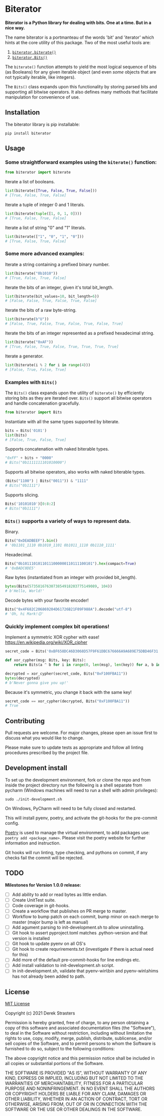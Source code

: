 # Biterator

__Biterator is a Python library for dealing with bits. One at a time. But in a nice way.__

The name biterator is a portmanteau of the words 'bit' and 'iterator' which hints at the core utility of this package.
Two of the most useful tools are:

1. [`biterator.biterate()`](biterator/_biterators.py)
2. [`biterator.Bits()`](biterator/_bits.py)

The `biterate()` function attempts to yield the most logical sequence of bits (as Booleans) for any given iterable
object (and even *some* objects that are not typically iterable, like integers).

The `Bits()` class expands upon this functionality by storing parsed bits and supporting all bitwise operators. It also
defines many methods that facilitate manipulation for convenience of use.

## Installation

The biterator library is pip installable:

```shell
pip install biterator
```

## Usage

### Some straightforward examples using the `biterate()` function:

```python
from biterator import biterate
```

Iterate a list of booleans.

```python
list(biterate([True, False, True, False]))
# [True, False, True, False]
```

Iterate a tuple of integer 0 and 1 literals.

```python
list(biterate(tuple([1, 0, 1, 0])))
# [True, False, True, False]
```

Iterate a list of string "0" and "1" literals.

```python
list(biterate(["1", "0", "1", "0"]))
# [True, False, True, False]
```

### Some more advanced examples:

Iterate a string containing a prefixed binary number.

```python
list(biterate("0b1010"))
# [True, False, True, False]
```

Iterate the bits of an integer, given it's total bit_length.

```python
list(biterate(bit_values=10, bit_length=6))
# [False, False, True, False, True, False]
```

Iterate the bits of a raw byte-string.

```python
list(biterate(b"U"))
# [False, True, False, True, False, True, False, True]
```

Iterate the bits of an integer represented as a prefixed hexadecimal string.

```python
list(biterate("0xAF"))
# [True, False, True, False, True, True, True, True]
```

Iterate a generator.

```python
list(biterate(i % 2 for i in range(4)))
# [False, True, False, True]
```

### Examples with `Bits()`

The `Bits()` class expands upon the utility of `biterate()` by efficiently storing bits as they are iterated over.
`Bits()` support all bitwise operators and handle concatenation gracefully.

```python
from biterator import Bits
```

Instantiate with all the same types supported by biterate.

```python
bits = Bits('0101')
list(bits)
# [False, True, False, True]
```

Supports concatenation with naked biterable types.

```python
"0xFF" + bits + "0000"
# Bits("0b1111111101010000")
```

Supports all bitwise operators, also works with naked biterable types.

```python
(Bits("1100") | Bits("0011")) & "1111"
# Bits("0b1111")
```

Supports slicing.

```python
Bits('10101010')[0:8:2]
# Bits("0b1111")
```

### `Bits()` supports a variety of ways to represent data.

Binary.

```python
Bits("0xDEADBEEF").bin()
# '0b1101_1110 0b1010_1101 0b1011_1110 0b1110_1111'
```

Hexadecimal.

```python
Bits("0b10111010110111000000110111100101").hex(compact=True)
# '0xBADC0DE5'
```

Raw bytes (instantiated from an integer with provided bit_length).

```python
bytes(Bits(5735816763073854918203775149089, 104))
# b'Hello, World!'
```

Decode bytes with your favorite encoder!

```python
Bits("0x4F682C206869204D61726B21F09F988A").decode("utf-8")
# 'Oh, hi Mark!😊'
```

### Quickly implement complex bit operations!

Implement a symmetric XOR cypher with ease! https://en.wikipedia.org/wiki/XOR_cipher

```python
secret_code = Bits('0xBF658DC46D3068D57F9F61DBC676666A9A689E75DBD46F31')

def xor_cypher(msg: Bits, key: Bits):
    return Bits(a ^ b for i in range(0, len(msg), len(key)) for a, b in zip(msg[i: i + len(key)], key))

decrypted = xor_cypher(secret_code, Bits("0xF100FBA11"))
bytes(decrypted)
# b'Never gonna give you up!'
```

Because it's symmetric, you change it back with the same key!

```python
secret_code == xor_cypher(decrypted, Bits("0xF100FBA11"))
# True
```

## Contributing

Pull requests are welcome. For major changes, please open an issue first to discuss what you would like to change.

Please make sure to update tests as appropriate and follow all linting procedures prescribed by the project file.

## Development install

To set up the development environment, fork or clone the repo and from inside the project directory run the following is
a shell separate from pycharm (Windows machines will need to run a shell with admin privileges):

```shell
sudo ./init-development.sh
```

On Windows, PyCharm will need to be fully closed and restarted.

This will install pyenv, poetry, and activate the git-hooks for the pre-commit config.

[Poetry](https://python-poetry.org/docs/master/) is used to manage the virtual environment, to add packages use:
`poetry add <package_name>`. Please visit the poetry website for further information and instruction.

Git hooks will run linting, type checking, and pythons on commit, if any checks fail the commit will be rejected.

## TODO

__Milestones for Version 1.0.0 release:__

- [ ] Add ability to add or read bytes as little endian.
- [ ] Create UnitTest suite.
- [ ] Code coverage in git-hooks.
- [ ] Create a workflow that publishes on PR merge to master.
- [ ] Workflow to bump patch on each commit, bump minor on each merge to master (major bump is left as manual)
- [ ] Add agument parsing to init-development.sh to allow uninstalling.
- [ ] Git hook to assert pyproject.toml matches .python-version and that version is installed
- [ ] Git hook to update pyenv on all OS's
- [ ] Git hook to create requrirements.txt (investigate if there is actual need for this)
- [ ] Add more of the default pre-commit-hooks for line endings etc.
- [ ] Add install validation to init-development.sh script.
- [ ] In init-development.sh, validate that pyenv-win\bin and pyenv-win\shims has not already been added to path.

## License

[MIT License](https://choosealicense.com/licenses/mit/)

Copyright (c) 2021 Derek Strasters

Permission is hereby granted, free of charge, to any person obtaining a copy of this software and associated
documentation files (the "Software"), to deal in the Software without restriction, including without limitation the
rights to use, copy, modify, merge, publish, distribute, sublicense, and/or sell copies of the Software, and to permit
persons to whom the Software is furnished to do so, subject to the following conditions:

The above copyright notice and this permission notice shall be included in all copies or substantial portions of the
Software.

THE SOFTWARE IS PROVIDED "AS IS", WITHOUT WARRANTY OF ANY KIND, EXPRESS OR IMPLIED, INCLUDING BUT NOT LIMITED TO THE
WARRANTIES OF MERCHANTABILITY, FITNESS FOR A PARTICULAR PURPOSE AND NONINFRINGEMENT. IN NO EVENT SHALL THE AUTHORS OR
COPYRIGHT HOLDERS BE LIABLE FOR ANY CLAIM, DAMAGES OR OTHER LIABILITY, WHETHER IN AN ACTION OF CONTRACT, TORT OR
OTHERWISE, ARISING FROM, OUT OF OR IN CONNECTION WITH THE SOFTWARE OR THE USE OR OTHER DEALINGS IN THE SOFTWARE.
